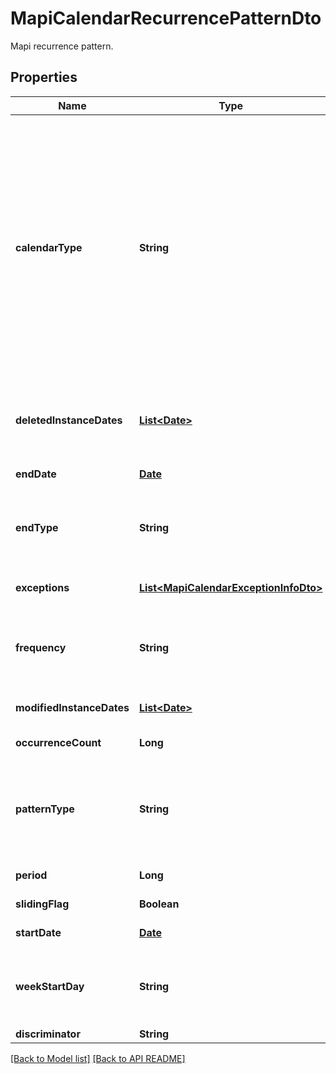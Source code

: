 # MapiCalendarRecurrencePatternDto

Mapi recurrence pattern.             

## Properties
Name | Type | Description | Notes
------------ | ------------- | ------------- | -------------
**calendarType** | **String** | Enumerated the calendar type of the mapi recurrence Enum, available values: Default, CalGregorian, CalGregorianUs, CalJapan, CalTaiwan, CalKorea, CalHijri, CalThai, CalHebrew, CalGregorianMeFrench, CalGregorianArabic, CalGregorianXLitEnglish, CalGregorianXLitFrench, CalLunarJapanese, CalChineseLunar, CalSaka, CalLunarEtoChn, CalLunarEtoKor, CalLunarRokuyou, CalLunarKorean, CalUmAlQura | 
**deletedInstanceDates** | [**List&lt;Date&gt;**](Date.md) | An array of dates, each of which is the original instance date of either a deleted instance or a modified instance for this recurrence.              |  [optional]
**endDate** | [**Date**](Date.md) | End date of an item recurrence pattern.              | 
**endType** | **String** | Enumerates the ending type for the recurrence. Enum, available values: None, EndAfterDate, EndAfterNOccurrences, NeverEnd | 
**exceptions** | [**List&lt;MapiCalendarExceptionInfoDto&gt;**](MapiCalendarExceptionInfoDto.md) | An exception specifies changes to an instance of a recurring series.              |  [optional]
**frequency** | **String** | Enumerates mapi calendar recurrence frequency Enum, available values: None, Daily, Weekly, Monthly, Yearly | 
**modifiedInstanceDates** | [**List&lt;Date&gt;**](Date.md) | An array of dates, each of which is the date of a modified instance.              |  [optional]
**occurrenceCount** | **Long** | Number of occurrences in a recurrence.              | 
**patternType** | **String** | Enumerates the mapi calendar recurrence pattern types Enum, available values: Day, Week, Month, MonthEnd, MonthNth, HjMonth, HjMonthNth, HjMonthEnd | 
**period** | **Long** | Interval at which the meeting pattern repeats.              | 
**slidingFlag** | **Boolean** | Defines whether pattern is sliding or not.              | 
**startDate** | [**Date**](Date.md) | Start date of an item recurrence pattern.              | 
**weekStartDay** | **String** | Day of week. Enum, available values: Sunday, Monday, Tuesday, Wednesday, Thursday, Friday, Saturday | 
**discriminator** | **String** |  | 




[[Back to Model list]](Models.md) [[Back to API README]](README.md)
